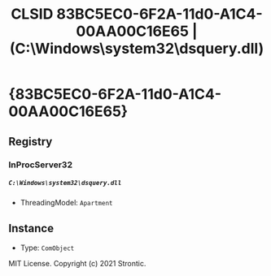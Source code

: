 ﻿---
title: "CLSID 83BC5EC0-6F2A-11d0-A1C4-00AA00C16E65 | (C:\\Windows\\system32\\dsquery.dll)"
excerpt: What is COM-Object CLSID 83BC5EC0-6F2A-11d0-A1C4-00AA00C16E65?
---

# {83BC5EC0-6F2A-11d0-A1C4-00AA00C16E65}


## Registry


### InProcServer32

##### `C:\Windows\system32\dsquery.dll`
* ThreadingModel: `Apartment`

## Instance

* Type: `ComObject`

MIT License. Copyright (c) 2021 Strontic.


